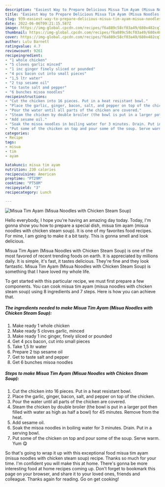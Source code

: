 ```yaml
---
description: "Easiest Way to Prepare Delicious Misua Tim Ayam (Misua Noodles with Chicken Steam Soup)"
title: "Easiest Way to Prepare Delicious Misua Tim Ayam (Misua Noodles with Chicken Steam Soup)"
slug: 939-easiest-way-to-prepare-delicious-misua-tim-ayam-misua-noodles-with-chicken-steam-soup
date: 2022-06-06T09:21:15.587Z
image: https://img-global.cpcdn.com/recipes/f6a889c58cf03a49/680x482cq70/misua-tim-ayam-misua-noodles-with-chicken-steam-soup-recipe-main-photo.jpg
thumbnail: https://img-global.cpcdn.com/recipes/f6a889c58cf03a49/680x482cq70/misua-tim-ayam-misua-noodles-with-chicken-steam-soup-recipe-main-photo.jpg
cover: https://img-global.cpcdn.com/recipes/f6a889c58cf03a49/680x482cq70/misua-tim-ayam-misua-noodles-with-chicken-steam-soup-recipe-main-photo.jpg
author: Lulu Barnett
ratingvalue: 4.7
reviewcount: 9261
recipeingredient:
- "1 whole chicken"
- "5 cloves garlic minced"
- "1 inc ginger finely sliced or pounded"
- "4 pcs bacon cut into small pieces"
- "1,5 ltr water"
- "2 tsp sesame oil"
- "to taste salt and pepper"
- "6 bunches misoa noodles"
recipeinstructions:
- "Cut the chicken into 16 pieces. Put in a heat resistant bowl."
- "Place the garlic, ginger, bacon, salt, and pepper on top of the chicken."
- "Pour the water until all parts of the chicken are covered."
- "Steam the chicken by double broiler (the bowl is put in a larger pot then filled with water as high as half a bowl) for 45 minutes. Remove from the heat."
- "Add sesame oil."
- "Soak the misoa noodles in boiling water for 3 minutes. Drain. Put in a serving bowl."
- "Put some of the chicken on top and pour some of the soup. Serve warm. Yum 😋"
categories:
- Recipe
tags:
- misua
- tim
- ayam

katakunci: misua tim ayam 
nutrition: 230 calories
recipecuisine: American
preptime: "PT29M"
cooktime: "PT58M"
recipeyield: "3"
recipecategory: Lunch

---
```



![Misua Tim Ayam (Misua Noodles with Chicken Steam Soup)](https://img-global.cpcdn.com/recipes/f6a889c58cf03a49/680x482cq70/misua-tim-ayam-misua-noodles-with-chicken-steam-soup-recipe-main-photo.jpg)

Hello everybody, I hope you're having an amazing day today. Today, I'm gonna show you how to prepare a special dish, misua tim ayam (misua noodles with chicken steam soup). It is one of my favorites food recipes. For mine, I am going to make it a bit tasty. This is gonna smell and look delicious.

Misua Tim Ayam (Misua Noodles with Chicken Steam Soup) is one of the most favored of recent trending foods on earth. It is appreciated by millions daily. It is simple, it's fast, it tastes delicious. They're fine and they look fantastic. Misua Tim Ayam (Misua Noodles with Chicken Steam Soup) is something that I have loved my whole life.




To get started with this particular recipe, we must first prepare a few components. You can cook misua tim ayam (misua noodles with chicken steam soup) using 8 ingredients and 7 steps. Here is how you can achieve that.

<!--inarticleads1-->

##### The ingredients needed to make Misua Tim Ayam (Misua Noodles with Chicken Steam Soup):

1. Make ready 1 whole chicken
1. Make ready 5 cloves garlic, minced
1. Make ready 1 inc ginger, finely sliced ​​or pounded
1. Get 4 pcs bacon, cut into small pieces
1. Take 1,5 ltr water
1. Prepare 2 tsp sesame oil
1. Get to taste salt and pepper
1. Get 6 bunches misoa noodles




<!--inarticleads2-->

##### Steps to make Misua Tim Ayam (Misua Noodles with Chicken Steam Soup):

1. Cut the chicken into 16 pieces. Put in a heat resistant bowl.
1. Place the garlic, ginger, bacon, salt, and pepper on top of the chicken.
1. Pour the water until all parts of the chicken are covered.
1. Steam the chicken by double broiler (the bowl is put in a larger pot then filled with water as high as half a bowl) for 45 minutes. Remove from the heat.
1. Add sesame oil.
1. Soak the misoa noodles in boiling water for 3 minutes. Drain. Put in a serving bowl.
1. Put some of the chicken on top and pour some of the soup. Serve warm. Yum 😋




So that's going to wrap it up with this exceptional food misua tim ayam (misua noodles with chicken steam soup) recipe. Thanks so much for your time. I'm confident you will make this at home. There's gonna be more interesting food at home recipes coming up. Don't forget to bookmark this page on your browser, and share it to your loved ones, friends and colleague. Thanks again for reading. Go on get cooking!
